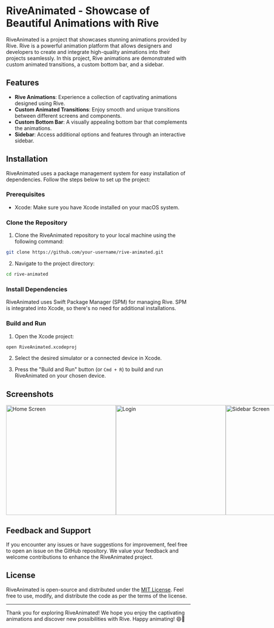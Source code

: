# RiveAnimated - Showcase of Beautiful Animations with Rive

RiveAnimated is a project that showcases stunning animations provided by Rive. Rive is a powerful animation platform that allows designers and developers to create and integrate high-quality animations into their projects seamlessly. In this project, Rive animations are demonstrated with custom animated transitions, a custom bottom bar, and a sidebar.

## Features

- **Rive Animations**: Experience a collection of captivating animations designed using Rive.
- **Custom Animated Transitions**: Enjoy smooth and unique transitions between different screens and components.
- **Custom Bottom Bar**: A visually appealing bottom bar that complements the animations.
- **Sidebar**: Access additional options and features through an interactive sidebar.

## Installation

RiveAnimated uses a package management system for easy installation of dependencies. Follow the steps below to set up the project:

### Prerequisites

- Xcode: Make sure you have Xcode installed on your macOS system.

### Clone the Repository

1. Clone the RiveAnimated repository to your local machine using the following command:

```bash
git clone https://github.com/your-username/rive-animated.git
```

2. Navigate to the project directory:

```bash
cd rive-animated
```

### Install Dependencies

RiveAnimated uses Swift Package Manager (SPM) for managing Rive. SPM is integrated into Xcode, so there's no need for additional installations.

### Build and Run

1. Open the Xcode project:

```bash
open RiveAnimated.xcodeproj
```

2. Select the desired simulator or a connected device in Xcode.

3. Press the "Build and Run" button (or `Cmd + R`) to build and run RiveAnimated on your chosen device.

## Screenshots

<div style="display: flex; justify-content: space-between;">
  <img src="https://filedn.com/lgYM5v25LH64Wknu6KIrjpj/Client%20Project/Innovative%20Candor/GitHub/RiveAnimated/Home.png" alt="Home Screen" width="300">
  <img src="https://filedn.com/lgYM5v25LH64Wknu6KIrjpj/Client%20Project/Innovative%20Candor/GitHub/RiveAnimated/Login.png" alt=Login Screen" width="300">
  <img src="https://filedn.com/lgYM5v25LH64Wknu6KIrjpj/Client%20Project/Innovative%20Candor/GitHub/RiveAnimated/Sidebar.png" alt="Sidebar Screen" width="300">
</div>

## Feedback and Support

If you encounter any issues or have suggestions for improvement, feel free to open an issue on the GitHub repository. We value your feedback and welcome contributions to enhance the RiveAnimated project.

## License

RiveAnimated is open-source and distributed under the [MIT License](https://innovativecandor.com/mit_license/). Feel free to use, modify, and distribute the code as per the terms of the license.

---

Thank you for exploring RiveAnimated! We hope you enjoy the captivating animations and discover new possibilities with Rive. Happy animating! 😄🎨
